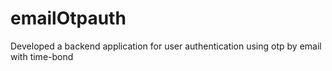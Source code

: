 # emailOtpauth
Developed a backend application for user authentication using otp by email with time-bond
